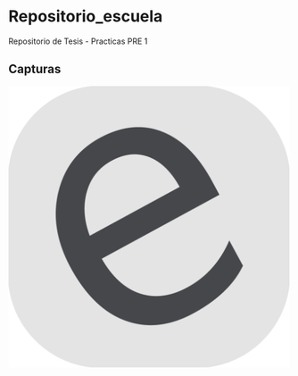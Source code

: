# Repositorio_escuela
Repositorio de Tesis - Practicas PRE 1

## Capturas
![](https://raw.githubusercontent.com/jcorpus/Repositorio_escuela/master/html/img_server/5828f92306f2c-logo.png)

